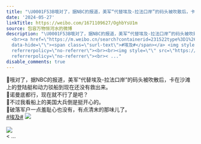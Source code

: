 ```yaml
---
title: "\U0001F53B哦对了，据NBC的报道，美军“代替埃及-拉法口岸”的码头被吹散后，卡在沙滩上的登陆艇和动力驳船到现在还没有救出来。\U0001F53B诺曼底都行，现在就不行了是吧？�..."
date: '2024-05-27'
linkTitle: https://weibo.com/1671109627/OghbYsU1m
source: 包容万物恒河水的微博
description: "\U0001F53B哦对了，据NBC的报道，美军“代替埃及-拉法口岸”的码头被吹散后，卡在沙滩上的登陆艇和动力驳船到现在还没有救出来。<br>\U0001F53B诺曼底都行，现在就不行了是吧？<br>\U0001F53B不过我看船上的美国大兵倒是挺开心的。<br>\U0001F53B破落军户一点羞耻心也没有，有点清末的那味儿了。
  <br><a href=\"https://m.weibo.cn/search?containerid=231522type%3D1%26t%3D10%26q%3D%23%E5%9F%83%E5%8F%8A%23&amp;isnewpage=1\"
  data-hide=\"\"><span class=\"surl-text\">#埃及#</span></a> <img style=\"\" src=\"https://tvax4.sinaimg.cn/large/639b1bfbly1hq4if0hu4hj210o0ogap7.jpg\"
  referrerpolicy=\"no-referrer\"><br><br><img style=\"\" src=\"https://tvax4.sinaimg.cn/large/639b1bfbly1hq4ih9spznj210o0ogaoc.jpg\"
  referrerpolicy=\"no-referrer\"><br>< ..."
disable_comments: true
---
```

🔻哦对了，据NBC的报道，美军“代替埃及-拉法口岸”的码头被吹散后，卡在沙滩上的登陆艇和动力驳船到现在还没有救出来。<br>🔻诺曼底都行，现在就不行了是吧？<br>🔻不过我看船上的美国大兵倒是挺开心的。<br>🔻破落军户一点羞耻心也没有，有点清末的那味儿了。 <br><a href="https://m.weibo.cn/search?containerid=231522type%3D1%26t%3D10%26q%3D%23%E5%9F%83%E5%8F%8A%23&amp;isnewpage=1" data-hide=""><span class="surl-text">#埃及#</span></a> <img style="" src="https://tvax4.sinaimg.cn/large/639b1bfbly1hq4if0hu4hj210o0ogap7.jpg" referrerpolicy="no-referrer"><br><br><img style="" src="https://tvax4.sinaimg.cn/large/639b1bfbly1hq4ih9spznj210o0ogaoc.jpg" referrerpolicy="no-referrer"><br>< ...